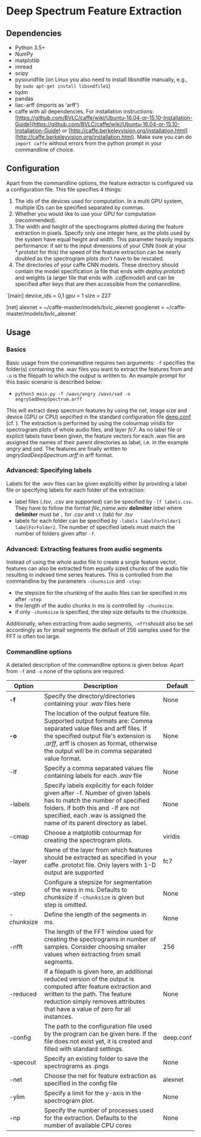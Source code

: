 # Deep Spectrum Feature Extraction

## Dependencies
* Python 3.5+
* NumPy
* matplotlib
* imread
* scipy
* pysoundfile (on Linux you also need to install libsndfile manually, e.g., by `sudo apt-get install libsndfile1`)
* tqdm
* pandas
* liac-arff (imports as 'arff')
* caffe with all dependencies. For installation instructions: 
  [https://github.com/BVLC/caffe/wiki/Ubuntu-16.04-or-15.10-Installation-Guide](https://github.com/BVLC/caffe/wiki/Ubuntu-16.04-or-15.10-Installation-Guide) or 
  [http://caffe.berkeleyvision.org/installation.html](http://caffe.berkeleyvision.org/installation.html). 
  Make sure you can do `import caffe` without errors from the python prompt in your commandline 
  of choice. 

## Configuration
Apart from the commandline options, the feature extractor is configured via a 
configuration file. This file specifies 4 things:

1. The ids of the devices used for computation. In a multi GPU system, multiple IDs can be specified separated by commas.
2. Whether you would like to use your GPU for computation (recommended).
3. The width and height of the spectrograms plotted during the feature extraction
   in pixels. Specify only one integer here, as the plots used by the system 
   have equal height and width. This parameter heavily impacts performance:
   if set to the input dimensions of your CNN (look at your *.prototxt for this)
   the speed of the feature extraction can be nearly doubled as the spectrogram
   plots don't have to be rescaled.
4. The directories of your caffe CNN models. These directory should contain the 
   model specification (a file that ends with *deploy.prototxt*) and weights 
   (a larger file that ends with *.caffemodel*) and can be specified after keys that are then accessible from the comanndline.


`[main]
device_ids = 0,1
gpu = 1
size = 227

[net]
alexnet = ~/caffe-master/models/bvlc_alexnet
googlenet = ~/caffe-master/models/bvlc_alexnet`


## Usage
### Basics
Basic usage from the commandline requires two arguments: `-f` specifies the 
folder(s) containing the .wav files you want to extract the features from 
and `-o` is the filepath to which the output is written to. An example prompt 
for this basic scenario is described below:
* `python3 main.py -f /wavs/angry /wavs/sad -o angrySadDeepSpectrum.arff`

This will extract deep spectrum features by using the net, image size and device
(GPU or CPU) sepcified in the standard configuration file [deep.conf](deep.conf)
(cf. ). 
The extraction is performed by using the colourmap *viridis* for spectrogram 
plots of whole audio files, and layer *fc7*. 
As no label file or explicit labels have been given, the feature vectors for 
each .wav file are assigned the names of their parent directories as label, i.e. 
in the example *angry* and *sad*. The features are finally written to 
*angrySadDeepSpectrum.arff* in arff format.

### Advanced: Specifying labels
Labels for the *.wav* files can be given explicitly either by providing a label 
file or specifying labels for each folder of the extraction:
* label files (*.tsv*, *.csv* are supported) can be specified by `-lf labels.csv`.
  They have to follow the format *file_name.wav* **delimiter** *label* where **delimiter**
  must be `,` for *.csv* and `\t` (tab) for *.tsv*
* labels for each folder can be specified by `-labels labelForFolder1 labelForFolder2`.
  The number of specified labels must match the number of folders given after `-f`.

### Advanced: Extracting features from audio segments
Instead of using the whole audio file to create a single feature vector, 
features can also be extracted from equally sized chunks of the audio file
resulting in indexed time series features. This is controlled from the 
commandline by the parameters `-chunksize` and `-step`:
* the stepsize for the chunking of the audio files can be specified in ms after 
`-step`
* the length of the audio chunks in ms is controlled by `-chunksize`. 
* if only `-chunksize` is specified, the step size defaults to the chunksize.

Additionally, when extracting from audio segments, `-nfft`should also be set 
accordingly as for small segments the default of 256 samples used for the FFT is
often too large. 

### Commandline options
A detailed description of the commandline options is given below. Apart from 
`-f` and `-o` none of the options are required.<br>



| Option   | Description | Default |
|----------|-------------|---------|
| **-f**   | Specify the directory/directories containing your *.wav* files here | None |
| **-o** | The location of the output feature file. Supported output formats are: Comma separated value files and arff files. If the specified output file's extension is *.arff*, arff is chosen as format, otherwise the output will be in comma separated value format. | None |
| -lf | Specify a comma separated values file containing labels for each *.wav* file | None |
| -labels | Specify labels explicitly for each folder given after -f. Number of given labels has to match the number of specified folders. If both this and -lf are not specified, each .wav is assigned the name of its parent directory as label. | None |
| -cmap | Choose a matplotlib colourmap for creating the spectrogram plots. | viridis |
| -layer | Name of the layer from which features should be extracted as specified in your caffe .prototxt file. Only layers with 1-D output are supported | fc7 |
| -step | Configure a stepsize for segmentation of the wavs in ms.  Defaults to *chunksize* if `-chunksize` is given but step is omitted. | None |
| -chunksize | Define the length of the segments in ms. | None |
| -nfft | The length of the FFT window used for creating the spectrograms in number of samples. Consider choosing smaller values when extracting from small segments. | 256 |
| -reduced | If a filepath is given here, an additional reduced version of the output is computed after feature extraction and written to the path. The feature reduction simply removes attributes that have a value of zero for all instances. | None |
| -config | The path to the configuration file used by the program can be given here. If the file does not exist yet, it is created and filled with standard settings. | deep.conf |
| -specout | Specify an existing folder to save the spectrograms as .pngs | None |
| -net | Choose the net for feature extraction as specified in the config file | alexnet |
| -ylim | Specify a limit for the y-axis in the spectrogram plot. | None |
| -np | Specify the number of processes used for the extraction. Defaults to the number of available CPU cores | None |